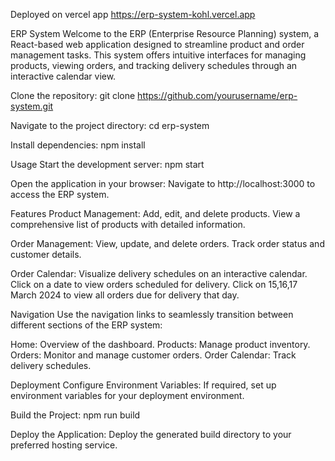 Deployed on vercel app
https://erp-system-kohl.vercel.app

ERP System
Welcome to the ERP (Enterprise Resource Planning) system, a React-based web application designed to streamline product and order management tasks. This system offers intuitive interfaces for managing products, viewing orders, and tracking delivery schedules through an interactive calendar view.

Clone the repository:
git clone https://github.com/yourusername/erp-system.git

Navigate to the project directory:
cd erp-system

Install dependencies:
npm install

Usage
Start the development server:
npm start

Open the application in your browser:
Navigate to http://localhost:3000 to access the ERP system.

Features
Product Management:
Add, edit, and delete products.
View a comprehensive list of products with detailed information.

Order Management:
View, update, and delete orders.
Track order status and customer details.

Order Calendar:
Visualize delivery schedules on an interactive calendar.
Click on a date to view orders scheduled for delivery.
Click on 15,16,17 March 2024 to view all orders due for delivery that day.

Navigation
Use the navigation links to seamlessly transition between different sections of the ERP system:

Home: Overview of the dashboard.
Products: Manage product inventory.
Orders: Monitor and manage customer orders.
Order Calendar: Track delivery schedules.

Deployment
Configure Environment Variables:
If required, set up environment variables for your deployment environment.

Build the Project:
npm run build

Deploy the Application:
Deploy the generated build directory to your preferred hosting service.




